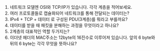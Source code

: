 1. 네트워크 모델엔 OSI와 TCP/IP가 있습니다. 각각 계층을 적어보세요.
2. 여러 프로토콜들로 캡슐화되어 네트워크를 통해 전달되는 데이터는?
3. IPv4 + TCP + 데이터 로 구성된 PDU(3계층)를 뭐라고 부를까요?
4. 데이터를 받을 때 패킷을 분해하는 과정을 무엇이라고 하나요?
5. 2계층의 대표적인 역할 두가지는?
6. 이더넷 헤더의 MAC주소는 12byte의 16진수로 이루어져 있습니다. 앞의 6 byte와 뒤의 6 byte는 각각 무엇을 뜻하나요?